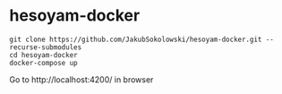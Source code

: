 # hesoyam-docker
```
git clone https://github.com/JakubSokolowski/hesoyam-docker.git --recurse-submodules 
cd hesoyam-docker
docker-compose up
```
Go to http://localhost:4200/ in browser
